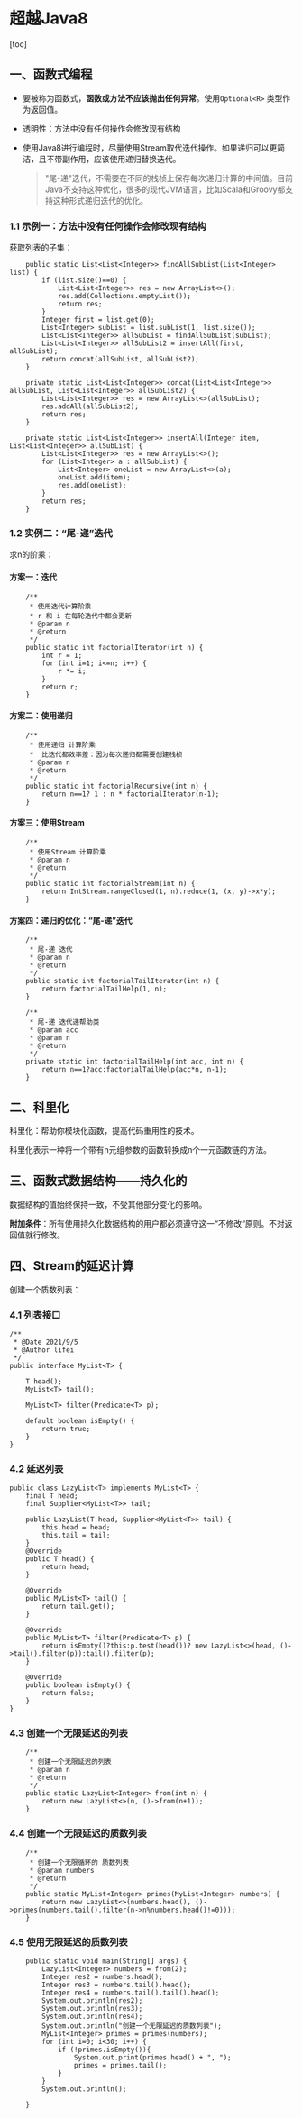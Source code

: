 # 超越Java8

[toc]

## 一、函数式编程

- 要被称为函数式，**函数或方法不应该抛出任何异常**。使用`Optional<R>` 类型作为返回值。

- 透明性：方法中没有任何操作会修改现有结构

- 使用Java8进行编程时，尽量使用Stream取代迭代操作。如果递归可以更简洁，且不带副作用，应该使用递归替换迭代。

  > "尾-递"迭代，不需要在不同的栈桢上保存每次递归计算的中间值。目前Java不支持这种优化，很多的现代JVM语言，比如Scala和Groovy都支持这种形式递归迭代的优化。

### 1.1 示例一：方法中没有任何操作会修改现有结构

获取列表的子集：

```
    public static List<List<Integer>> findAllSubList(List<Integer> list) {
        if (list.size()==0) {
            List<List<Integer>> res = new ArrayList<>();
            res.add(Collections.emptyList());
            return res;
        }
        Integer first = list.get(0);
        List<Integer> subList = list.subList(1, list.size());
        List<List<Integer>> allSubList = findAllSubList(subList);
        List<List<Integer>> allSubList2 = insertAll(first, allSubList);
        return concat(allSubList, allSubList2);
    }
    
    private static List<List<Integer>> concat(List<List<Integer>> allSubList, List<List<Integer>> allSubList2) {
        List<List<Integer>> res = new ArrayList<>(allSubList);
        res.addAll(allSubList2);
        return res;
    }

    private static List<List<Integer>> insertAll(Integer item, List<List<Integer>> allSubList) {
        List<List<Integer>> res = new ArrayList<>();
        for (List<Integer> a : allSubList) {
            List<Integer> oneList = new ArrayList<>(a);
            oneList.add(item);
            res.add(oneList);
        }
        return res;
    }
```

### 1.2 实例二：“尾-递”迭代

求n的阶乘：

#### 方案一：迭代

```
    /**
     * 使用迭代计算阶乘
     * r 和 i 在每轮迭代中都会更新
     * @param n
     * @return
     */
    public static int factorialIterator(int n) {
        int r = 1;
        for (int i=1; i<=n; i++) {
            r *= i;
        }
        return r;
    }
```

#### 方案二：使用递归

```
    /**
     * 使用递归 计算阶乘
     *  比迭代都效率差：因为每次递归都需要创建栈桢
     * @param n
     * @return
     */
    public static int factorialRecursive(int n) {
        return n==1? 1 : n * factorialIterator(n-1);
    }
```

#### 方案三：使用Stream

```
    /**
     * 使用Stream 计算阶乘
     * @param n
     * @return
     */
    public static int factorialStream(int n) {
        return IntStream.rangeClosed(1, n).reduce(1, (x, y)->x*y);
    }
```

#### 方案四：递归的优化：“尾-递”迭代

```
    /**
     * 尾-递 迭代
     * @param n
     * @return
     */
    public static int factorialTailIterator(int n) {
        return factorialTailHelp(1, n);
    }

    /**
     * 尾-递 迭代递帮助类
     * @param acc
     * @param n
     * @return
     */
    private static int factorialTailHelp(int acc, int n) {
        return n==1?acc:factorialTailHelp(acc*n, n-1);
    }
```

## 二、科里化

科里化：帮助你模块化函数，提高代码重用性的技术。

科里化表示一种将一个带有n元组参数的函数转换成n个一元函数链的方法。

## 三、函数式数据结构——持久化的

数据结构的值始终保持一致，不受其他部分变化的影响。

**附加条件**：所有使用持久化数据结构的用户都必须遵守这一“不修改“原则。不对返回值就行修改。

## 四、Stream的延迟计算

创建一个质数列表：

### 4.1 列表接口

```
/**
 * @Date 2021/9/5
 * @Author lifei
 */
public interface MyList<T> {

    T head();
    MyList<T> tail();

    MyList<T> filter(Predicate<T> p);

    default boolean isEmpty() {
        return true;
    }
}
```

### 4.2 延迟列表

```
public class LazyList<T> implements MyList<T> {
    final T head;
    final Supplier<MyList<T>> tail;

    public LazyList(T head, Supplier<MyList<T>> tail) {
        this.head = head;
        this.tail = tail;
    }
    @Override
    public T head() {
        return head;
    }

    @Override
    public MyList<T> tail() {
        return tail.get();
    }

    @Override
    public MyList<T> filter(Predicate<T> p) {
        return isEmpty()?this:p.test(head())? new LazyList<>(head, ()->tail().filter(p)):tail().filter(p);
    }

    @Override
    public boolean isEmpty() {
        return false;
    }
}
```

### 4.3 创建一个无限延迟的列表

```
    /**
     * 创建一个无限延迟的列表
     * @param n
     * @return
     */
    public static LazyList<Integer> from(int n) {
        return new LazyList<>(n, ()->from(n+1));
    }
```

### 4.4 创建一个无限延迟的质数列表

```
    /**
     * 创建一个无限循环的 质数列表
     * @param numbers
     * @return
     */
    public static MyList<Integer> primes(MyList<Integer> numbers) {
        return new LazyList<>(numbers.head(), ()->primes(numbers.tail().filter(n->n%numbers.head()!=0)));
    }
```

### 4.5 使用无限延迟的质数列表

```
    public static void main(String[] args) {
        LazyList<Integer> numbers = from(2);
        Integer res2 = numbers.head();
        Integer res3 = numbers.tail().head();
        Integer res4 = numbers.tail().tail().head();
        System.out.println(res2);
        System.out.println(res3);
        System.out.println(res4);
        System.out.println("创建一个无限延迟的质数列表");
        MyList<Integer> primes = primes(numbers);
        for (int i=0; i<30; i++) {
            if (!primes.isEmpty()){
                System.out.print(primes.head() + ", ");
                primes = primes.tail();
            }
        }
        System.out.println();

    }
```







